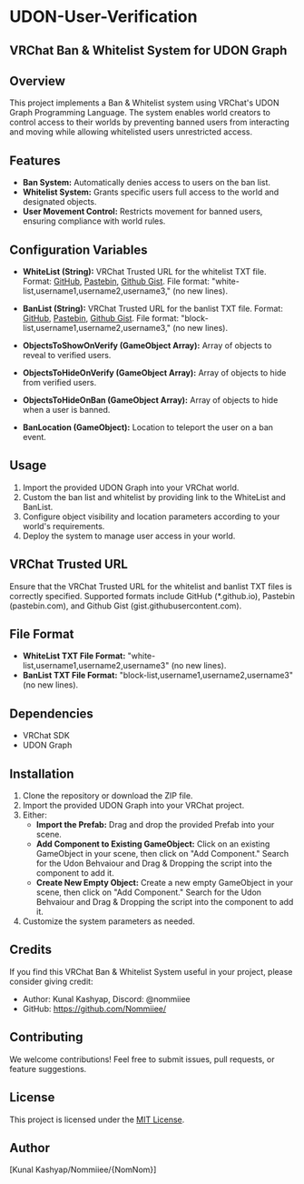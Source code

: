 # UDON-User-Verification
## VRChat Ban & Whitelist System for UDON Graph

## Overview

This project implements a Ban & Whitelist system using VRChat's UDON Graph Programming Language. The system enables world creators to control access to their worlds by preventing banned users from interacting and moving while allowing whitelisted users unrestricted access.

## Features

- **Ban System:** Automatically denies access to users on the ban list.
- **Whitelist System:** Grants specific users full access to the world and designated objects.
- **User Movement Control:** Restricts movement for banned users, ensuring compliance with world rules.

## Configuration Variables

- **WhiteList (String):** VRChat Trusted URL for the whitelist TXT file. Format: [GitHub](*.github.io), [Pastebin](pastebin.com), [Github Gist](gist.githubusercontent.com). File format: "white-list,username1,username2,username3," (no new lines).

- **BanList (String):** VRChat Trusted URL for the banlist TXT file. Format: [GitHub](*.github.io), [Pastebin](pastebin.com), [Github Gist](gist.githubusercontent.com). File format: "block-list,username1,username2,username3," (no new lines).

- **ObjectsToShowOnVerify (GameObject Array):** Array of objects to reveal to verified users.
- **ObjectsToHideOnVerify (GameObject Array):** Array of objects to hide from verified users.
- **ObjectsToHideOnBan (GameObject Array):** Array of objects to hide when a user is banned.
- **BanLocation (GameObject):** Location to teleport the user on a ban event.

## Usage

1. Import the provided UDON Graph into your VRChat world.
2. Custom the ban list and whitelist by providing link to the WhiteList and BanList.
3. Configure object visibility and location parameters according to your world's requirements.
4. Deploy the system to manage user access in your world.

## VRChat Trusted URL

Ensure that the VRChat Trusted URL for the whitelist and banlist TXT files is correctly specified. Supported formats include GitHub (*.github.io), Pastebin (pastebin.com), and Github Gist (gist.githubusercontent.com).

## File Format

- **WhiteList TXT File Format:** "white-list,username1,username2,username3" (no new lines).
- **BanList TXT File Format:** "block-list,username1,username2,username3" (no new lines).

## Dependencies

- VRChat SDK
- UDON Graph

## Installation

1. Clone the repository or download the ZIP file.
2. Import the provided UDON Graph into your VRChat project.
3. Either:
    - **Import the Prefab:** Drag and drop the provided Prefab into your scene.
    - **Add Component to Existing GameObject:** Click on an existing GameObject in your scene, then click on "Add Component." Search for the Udon Behvaiour and Drag & Dropping the script into the component to add it.
    - **Create New Empty Object:** Create a new empty GameObject in your scene, then click on "Add Component." Search for the Udon Behvaiour and Drag & Dropping the script into the component to add it.
4. Customize the system parameters as needed.

## Credits

If you find this VRChat Ban & Whitelist System useful in your project, please consider giving credit:

- Author: Kunal Kashyap, Discord: @nommiiee
- GitHub: https://github.com/Nommiiee/

## Contributing

We welcome contributions! Feel free to submit issues, pull requests, or feature suggestions.

## License

This project is licensed under the [MIT License](LICENSE).

## Author

[Kunal Kashyap/Nommiiee/{NomNom}]

